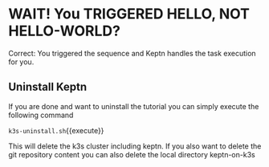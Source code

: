 # WAIT! You TRIGGERED HELLO, NOT HELLO-WORLD?

Correct: You triggered the sequence and Keptn handles the task execution for you.

## Uninstall Keptn

If you are done and want to uninstall the tutorial you can simply execute the following command

`k3s-uninstall.sh`{{execute}}

This will delete the k3s cluster including keptn.
If you also want to delete the git repository content you can also delete the local directory keptn-on-k3s